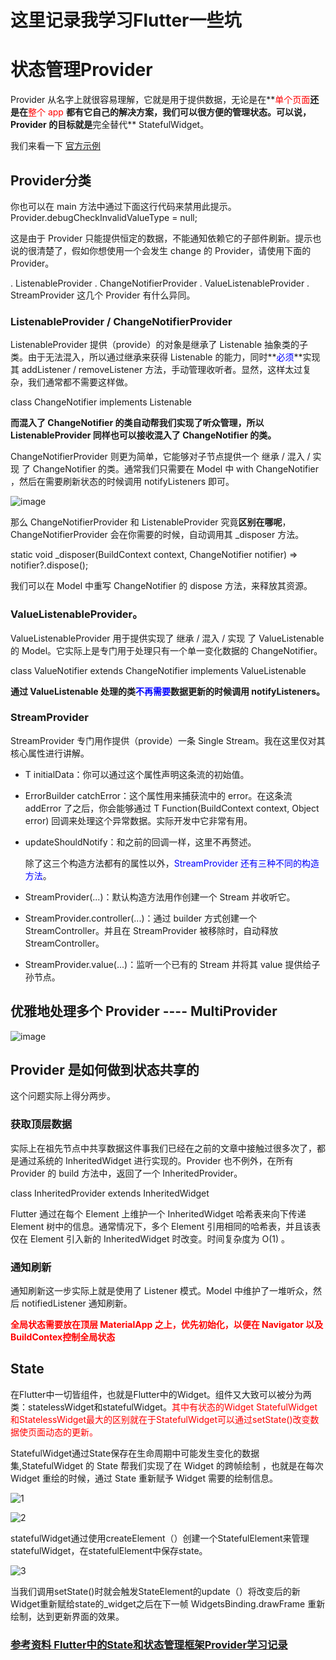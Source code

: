 # 这里记录我学习Flutter一些坑



# 状态管理Provider

Provider 从名字上就很容易理解，它就是用于提供数据，无论是在**<font color=Red>单个页面</font>**还是在**<font color=Red>整个 app </font>**都有它自己的解决方案，我们可以很方便的管理状态。可以说，Provider 的目标就是**完全替代** StatefulWidget。

我们来看一下 [官方示例](https://pub.flutter-io.cn/packages/provider#-readme-tab-)

## Provider分类
你也可以在 main 方法中通过下面这行代码来禁用此提示。 Provider.debugCheckInvalidValueType = null;

这是由于 Provider 只能提供恒定的数据，不能通知依赖它的子部件刷新。提示也说的很清楚了，假如你想使用一个会发生 change 的 Provider，请使用下面的 Provider。

. ListenableProvider
. ChangeNotifierProvider
. ValueListenableProvider
. StreamProvider
这几个 Provider 有什么异同。

### ListenableProvider / ChangeNotifierProvider 
ListenableProvider 提供（provide）的对象是继承了 Listenable 抽象类的子类。由于无法混入，所以通过继承来获得 Listenable 的能力，同时**<font color=blue>必须</font>**实现其 addListener / removeListener 方法，手动管理收听者。显然，这样太过复杂，我们通常都不需要这样做。

class ChangeNotifier implements Listenable

**而混入了 ChangeNotifier 的类自动帮我们实现了听众管理，所以 ListenableProvider 同样也可以接收混入了 ChangeNotifier 的类。**

ChangeNotifierProvider 则更为简单，它能够对子节点提供一个 继承 / 混入 / 实现 了 ChangeNotifier 的类。通常我们只需要在 Model 中 with ChangeNotifier ，然后在需要刷新状态的时候调用 notifyListeners 即可。

![image](https://gitee.com/mizi23/FlutterNote/raw/master/images/1.png)


那么 ChangeNotifierProvider 和 ListenableProvider 究竟**区别在哪呢**，ChangeNotifierProvider 会在你需要的时候，自动调用其 _disposer 方法。

static void _disposer(BuildContext context, ChangeNotifier notifier) => notifier?.dispose();

我们可以在 Model 中重写 ChangeNotifier 的 dispose 方法，来释放其资源。

### ValueListenableProvider。
ValueListenableProvider 用于提供实现了 继承 / 混入 / 实现 了 ValueListenable 的 Model。它实际上是专门用于处理只有一个单一变化数据的 ChangeNotifier。

class ValueNotifier<T> extends ChangeNotifier implements ValueListenable<T>

**通过 ValueListenable 处理的类<font color=blue>不再需要</font>数据更新的时候调用 notifyListeners。**

### StreamProvider

StreamProvider 专门用作提供（provide）一条 Single Stream。我在这里仅对其核心属性进行讲解。

- T initialData：你可以通过这个属性声明这条流的初始值。

- ErrorBuilder<T> catchError：这个属性用来捕获流中的 error。在这条流 addError 了之后，你会能够通过 T Function(BuildContext context, Object error) 回调来处理这个异常数据。实际开发中它非常有用。

- updateShouldNotify：和之前的回调一样，这里不再赘述。

  

  除了这三个构造方法都有的属性以外，<font color=blue>StreamProvider 还有三种不同的构造方法</font>。

- StreamProvider(...)：默认构造方法用作创建一个 Stream 并收听它。

- StreamProvider.controller(...)：通过 builder 方式创建一个 StreamController<T>。并且在 StreamProvider 被移除时，自动释放 StreamController。

- StreamProvider.value(...)：监听一个已有的 Stream 并将其 value 提供给子孙节点。

## 优雅地处理多个 Provider ---- MultiProvider

![image](https://gitee.com/mizi23/FlutterNote/raw/master/images/2.png)


## Provider 是如何做到状态共享的
  这个问题实际上得分两步。

  ### 获取顶层数据
  实际上在祖先节点中共享数据这件事我们已经在之前的文章中接触过很多次了，都是通过系统的 InheritedWidget 进行实现的。Provider 也不例外，在所有 Provider 的 build 方法中，返回了一个 InheritedProvider。

  class InheritedProvider<T> extends InheritedWidget

  Flutter 通过在每个 Element 上维护一个 InheritedWidget 哈希表来向下传递 Element 树中的信息。通常情况下，多个 Element 引用相同的哈希表，并且该表仅在 Element 引入新的 InheritedWidget 时改变。时间复杂度为 O(1) 。

  ### 通知刷新
  通知刷新这一步实际上就是使用了 Listener 模式。Model 中维护了一堆听众，然后 notifiedListener 通知刷新。

  **<font color=red>全局状态需要放在顶层 MaterialApp 之上，优先初始化，以便在 Navigator 以及 BuildContex控制全局状态</font>**

## State
在Flutter中一切皆组件，也就是Flutter中的Widget。组件又大致可以被分为两类：statelessWidget和statefulWidget。<font color=red>其中有状态的Widget StatefulWidget和StatelessWidget最大的区别就在于StatefulWidget可以通过setState()改变数据使页面动态的更新。</font>

StatefulWidget通过State保存在生命周期中可能发生变化的数据集,StatefulWidget 的 State 帮我们实现了在 Widget 的跨帧绘制 ，也就是在每次 Widget 重绘的时候，通过 State 重新赋予 Widget 需要的绘制信息。

![1](/Users/mahua/workspace/Flutter/flutternote/images/state/1.png)

![2](/Users/mahua/workspace/Flutter/flutternote/images/state/2.png)

statefulWidget通过使用createElement（）创建一个StatefulElement来管理statefulWidget，在statefulElement中保存state。

![3](/Users/mahua/workspace/Flutter/flutternote/images/state/3.png)

当我们调用setState()时就会触发StateElement的update（）将改变后的新Widget重新赋给state的_widget之后在下一帧 WidgetsBinding.drawFrame 重新绘制，达到更新界面的效果。

###  [参考资料 Flutter中的State和状态管理框架Provider学习记录](https://blog.csdn.net/qq_42848018/article/details/103872851?depth_1-utm_source=distribute.pc_relevant.none-task-blog-BlogCommendFromBaidu-34&utm_source=distribute.pc_relevant.none-task-blog-BlogCommendFromBaidu-34)

